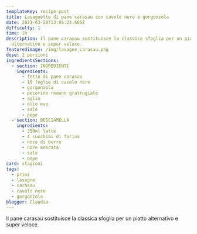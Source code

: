 ```yaml
---
templateKey: recipe-post
title: Lasagnette di pane carasau con cavolo nero e gorgonzola
date: 2021-03-28T13:05:23.666Z
difficulty: 1
time: 1h
description: Il pane carasau sostituisce la classica sfoglia per un piatto
  alternativo e super veloce.
featuredimage: /img/lasagne_carasau.png
dose: 2 porzioni
ingredientsSections:
  - section: INGREDIENTI
    ingredients:
      - fette di pane carasau
      - 10 foglie di cavolo nero
      - gorgonzola
      - pecorino romano grattugiato
      - aglio
      - olio evo
      - sale
      - pepe
  - section: BESCIAMELLA
    ingredients:
      - 350ml latte
      - 4 cucchiai di farina
      - noce di burro
      - noce moscata
      - sale
      - pepe
card: stagioni
tags:
  - primi
  - lasagne
  - carasau
  - cavolo nero
  - gorgonzola
blogger: Claudia
---
```

Il pane carasau sostituisce la classica sfoglia per un piatto alternativo e super veloce.